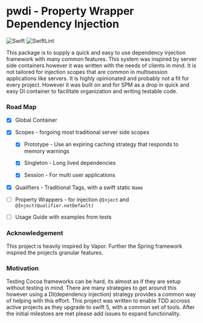 
# pwdi - Property Wrapper Dependency Injection

![Swift](https://github.com/pedantix/pwdi/workflows/Swift/badge.svg)
![SwiftLint](https://github.com/pedantix/pwdi/workflows/SwiftLint/badge.svg)
  

This package is to supply a quick and easy to use dependency injection framework with many common features. This system was inspired by server side containers however it was written with the needs of clients in mind. It is not tailored for injection scopes that are common in multisession applications like servers. It is highly opinionated and probably not a fit for every project. However it was built on and for SPM as a drop in quick and easy DI container to facilitate  organization and writing testable code.

  

### Road Map

  

- [X] Global Container

  

- [X] Scopes - forgoing most traditional server side scopes

  

    - [X] Prototype - Use an expiring caching strategy that responds to memory warnings

      

    - [X] Singleton - Long lived dependencies

      

    - [X] Session - For multi user applications

  

- [X] Qualifiers - Traditional Tags, with a swift static `Name`

  

- [ ] Property Wrappers - for injection `@Inject` and `@Inject(Qualifier.notDefault)`
  

- [ ]  Usage Guide with examples from tests

### Acknowledgement

This project is heavily inspired by Vapor. Further the Spring framework inspired the projects granular features.

### Motivation

Testing Cocoa frameworks can be hard, its almost as if they are setup without testing in mind. There are many strategies to get around this however using a DI(dependency injection) strategy provides a common way of helping with this effort. This project was written to enable TDD accross active projects as they upgrade to swift 5, with a common set of tools. After the initial milestoes are met please add issues to expand functionality.
